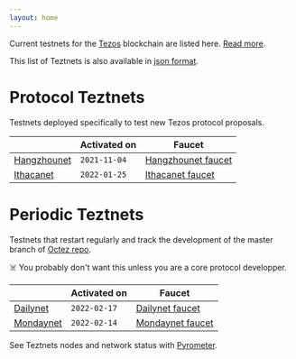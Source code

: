 ```yaml
---
layout: home
---
```


Current testnets for the [Tezos](https://tezos.com) blockchain are listed here. [Read more](about/).

This list of Teztnets is also available in [json format](https://teztnets.xyz/teztnets.json).

# Protocol Teztnets

Testnets deployed specifically to test new Tezos protocol proposals.

| | Activated on | Faucet |
|-------|---------------------|--|
| [Hangzhounet](/hangzhounet-about) | `2021-11-04` | [Hangzhounet faucet](https://teztnets.xyz/hangzhounet-faucet) |
| [Ithacanet](/ithacanet-about) | `2022-01-25` | [Ithacanet faucet](https://teztnets.xyz/ithacanet-faucet) |



# Periodic Teztnets

Testnets that restart regularly and track the development of the master branch of [Octez repo](https://gitlab.com/tezos/tezos/).
 
☠️ You probably don't want this unless you are a core protocol developper.

| | Activated on | Faucet |
|-------|---------------------|--|
| [Dailynet](/dailynet-about) | `2022-02-17` | [Dailynet faucet](https://teztnets.xyz/dailynet-2022-02-17-faucet) |
| [Mondaynet](/mondaynet-about) | `2022-02-14` | [Mondaynet faucet](https://teztnets.xyz/mondaynet-2022-02-14-faucet) |




See Teztnets nodes and network status with [Pyrometer](https://pyrometer.teztnets.xyz).
